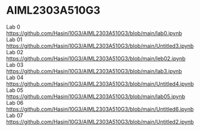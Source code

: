 # AIML2303A510G3
Lab 0  https://github.com/Hasini10G3/AIML2303A510G3/blob/main/lab0.ipynb         
Lab 01 https://github.com/Hasini10G3/AIML2303A510G3/blob/main/Untitled3.ipynb   
Lab 02 https://github.com/Hasini10G3/AIML2303A510G3/blob/main/leb02.ipynb             
Lab 03 https://github.com/Hasini10G3/AIML2303A510G3/blob/main/lab3.ipynb         
Lab 04 https://github.com/Hasini10G3/AIML2303A510G3/blob/main/Untitled4.ipynb      
Lab 05 https://github.com/Hasini10G3/AIML2303A510G3/blob/main/lab05.ipynb     
Lab 06 https://github.com/Hasini10G3/AIML2303A510G3/blob/main/Untitled6.ipynb
Lab 07 https://github.com/Hasini10G3/AIML2303A510G3/blob/main/Untitled2.ipynb     
